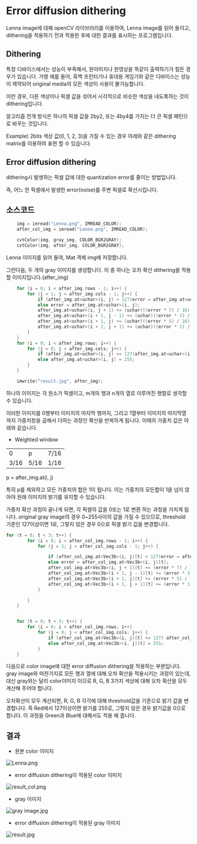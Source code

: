 # Error diffusion dithering

Lenna image에 대해 openCV 라이브러리를 이용하여, Lenna image를 읽어 들이고, dithering을 적용하기 전과 적용한 후에 대한 결과를 표시하는
프로그램입니다.

## Dithering


특정 디바이스에서는 성능이 부족해서, 원이미지나 원영상을 똑같이 출력하기가 힘든 경우가 있습니다. 가령 예를 들어, 흑백 프린터기나 휴대용 게임기와 같은 디바이스는 성능이 제약되어
original media의 모든 색상이 사용이 불가능합니다.

이런 경우, 다른 색상이나 픽셀 값을 섞어서 시각적으로 비슷한 색상을 내도록하는 것이 dithering입니다.

알고리즘 전개 방식은 하나의 픽셀 값을 2by2, 또는 4by4를 가지는 더 큰 픽셀 패턴으로 바꾸는 것입니다.

Example) 2bits 색상 값(0, 1, 2, 3)을 가질 수 있는 경우 아래와 같은 dithering matrix를 이용하여 표현 할 수 있습니다.


## Error diffusion dithering

dithering시 발생하는 픽셀 값에 대한 quantization error를 줄이는 방법입니다.

즉, 어느 한 픽셀에서 발생한 error(noise)를 주변 픽셀로 확산시킵니다.


## 소스코드

```cpp
	img = imread("Lenna.png", IMREAD_COLOR);
	after_col_img = imread("Lenna.png", IMREAD_COLOR);

	cvtColor(img, gray_img, COLOR_BGR2GRAY);
	cvtColor(img, after_img, COLOR_BGR2GRAY);
```

Lenna 이미지를 읽어 들여, Mat 객체 img에 저장합니다.

그런다음, 두 개의 gray 이미지를 생성합니다.
이 중 하나는 오차 확산 dithering을 적용할 이미지입니다.(after_img)


```cpp
	for (i = 0; i < after_img.rows - 1; i++) {
		for (j = 1; j < after_img.cols - 1; j++) {
			if (after_img.at<uchar>(i, j) > 127)error = after_img.at<uchar>(i, j) - 255;
			else error = after_img.at<uchar>(i, j);
			after_img.at<uchar>(i, j + 1) += (uchar)((error * 7) / 16);
			after_img.at<uchar>(i + 1, j - 1) += (uchar)((error * 3) / 16);
			after_img.at<uchar>(i + 1, j) += (uchar)((error * 5) / 16);
			after_img.at<uchar>(i + 1, j + 1) += (uchar)((error * 1) / 16);
		}
	}
	for (i = 0; i < after_img.rows; i++) {
		for (j = 0; j < after_img.cols; j++) {
			if (after_img.at<uchar>(i, j) <= 127)after_img.at<uchar>(i, j) = 0;
			else after_img.at<uchar>(i, j) = 255;
		}
	}

	imwrite("result.jpg", after_img);
```
하나의 이미지는 각 원소가 픽셀이고, m개의 행과 n개의 열로 이루어진 행렬로 생각할 수 있습니다.

이러한 이미지를 0행부터 이미지의 마지막 행까지, 그리고 1열부터 이미지의 마지막열까지 가중치창을 곱해서 더하는 과정인 확산을 반복하게 됩니다.
이때의 가중치 값은 아래와 같습니다.

* Weighted window

<table>
<tr><td>0</td><td>p</td><td>7/16</td></tr>
<tr><td>3/16</td><td>5/16</td><td>1/16</td></tr>
</table>

p = after_img.at<uchar>(i, j)

특히 p를 제외하고 모든 가중치의 합은 1이 됩니다. 이는 가중치의 모든합이 1을 넘지 않아야 원래 이미지의 밝기를 유지할 수 있습니다.

가중치 확산 과정이 끝나게 되면, 각 픽셀의 값을 0또는 1로 변환 하는 과정을 거치게 됩니다.
original gray image의 경우 0~255사이의 값을 가질 수 있으므로, threshold 기준인 127이상이면 1로, 그렇지 않은 경우 0으로 픽셀 밝기 값을 변경합니다.

```cpp
for (t = 0; t < 3; t++) {
		for (i = 0; i < after_col_img.rows - 1; i++) {
			for (j = 1; j < after_col_img.cols - 1; j++) {

				if (after_col_img.at<Vec3b>(i, j)[t] > 127)error = after_col_img.at<Vec3b>(i, j)[t] - 255;
				else error = after_col_img.at<Vec3b>(i, j)[t];
				after_col_img.at<Vec3b>(i, j + 1)[t] += (error * 7) / 16;
				after_col_img.at<Vec3b>(i + 1, j - 1)[t] += (error * 3) / 16;
				after_col_img.at<Vec3b>(i + 1, j)[t] += (error * 5) / 16;
				after_col_img.at<Vec3b>(i + 1, j + 1)[t] += (error * 1) / 16;
			}

		}
	}


	for (t = 0; t < 3; t++) {
		for (i = 0; i < after_col_img.rows; i++)
			for (j = 0; j < after_col_img.cols; j++) {
				if (after_col_img.at<Vec3b>(i, j)[t] <= 127) after_col_img.at<Vec3b>(i, j)[t] = 0;
				else after_col_img.at<Vec3b>(i, j)[t] = 255;
			}
	}
```

다음으로 color image에 대한 error diffusion dithering을 적용하는 부분입니다.
gray image와 마찬가지로 모든 행과 열에 대해 오차 확산을 적용시키는 과정이 있는데, 대신 gray와는 달리 color이미지 이므로 R, G, B 3가지 색상에 대해
오차 확산을 모두 계산해 주어야 합니다.

오차확산이 모두 계산되면, R, G, B 각각에 대해 threshold값을 기준으로 밝기 값을 변경합니다.
즉 Red에서 127이상이면 밝기를 255로, 그렇지 않은 경우 밝기값을 0으로 합니다.
이 과정을 Green과 Blue에 대해서도 적용 해 줍니다.

## 결과

* 원본 color 이미지

![Lenna.png](./image/Lenna.png)

* error diffusion dithering이 적용된 color 이미지

![result_col.png](./image/result_col.jpg)

* gray 이미지

![gray image.jpg](./image/gray_image.jpg)

* error diffusion dithering이 적용된 gray 이미지

![result.jpg](./image/result.jpg)


